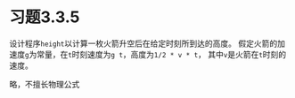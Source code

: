 # 习题3.3.5
设计程序`height`以计算一枚火箭升空后在给定时刻所到达的高度。
假定火箭的加速度`g`为常量，在`t`时刻速度为`g t`，高度为`1/2 * v * t`，
其中`v`是火箭在`t`时刻的速度。

略，不擅长物理公式
